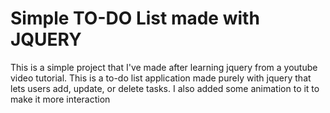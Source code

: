 # Simple TO-DO List made with JQUERY

This is a simple project that I've made after learning jquery from a youtube video tutorial. This is a to-do list application made purely with jquery that lets users add, update, or delete tasks. I also added some animation to it to make it more interaction